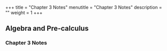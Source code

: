 +++
title = "Chapter 3 Notes"
menutitle = "Chapter 3 Notes"
description = ""
weight = 1
+++

## Algebra and Pre-calculus

### Chapter 3 Notes
